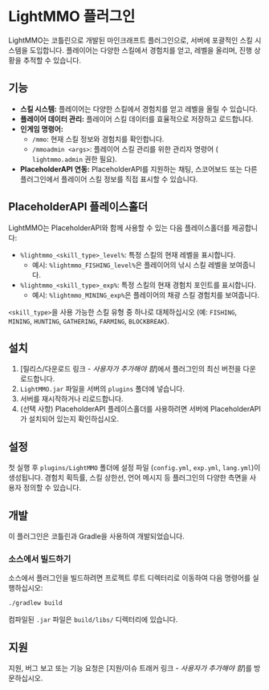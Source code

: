 # LightMMO 플러그인

LightMMO는 코틀린으로 개발된 마인크래프트 플러그인으로, 서버에 포괄적인 스킬 시스템을 도입합니다. 플레이어는 다양한 스킬에서 경험치를 얻고, 레벨을 올리며, 진행 상황을 추적할 수 있습니다.

## 기능

*   **스킬 시스템:** 플레이어는 다양한 스킬에서 경험치를 얻고 레벨을 올릴 수 있습니다.
*   **플레이어 데이터 관리:** 플레이어 스킬 데이터를 효율적으로 저장하고 로드합니다.
*   **인게임 명령어:**
    *   `/mmo`: 현재 스킬 정보와 경험치를 확인합니다.
    *   `/mmoadmin <args>`: 플레이어 스킬 관리를 위한 관리자 명령어 ( `lightmmo.admin` 권한 필요).
*   **PlaceholderAPI 연동:** PlaceholderAPI를 지원하는 채팅, 스코어보드 또는 다른 플러그인에서 플레이어 스킬 정보를 직접 표시할 수 있습니다.

## PlaceholderAPI 플레이스홀더

LightMMO는 PlaceholderAPI와 함께 사용할 수 있는 다음 플레이스홀더를 제공합니다:

*   `%lightmmo_<skill_type>_level%`: 특정 스킬의 현재 레벨을 표시합니다.
    *   예시: `%lightmmo_FISHING_level%`은 플레이어의 낚시 스킬 레벨을 보여줍니다.
*   `%lightmmo_<skill_type>_exp%`: 특정 스킬의 현재 경험치 포인트를 표시합니다.
    *   예시: `%lightmmo_MINING_exp%`은 플레이어의 채광 스킬 경험치를 보여줍니다.

`<skill_type>`을 사용 가능한 스킬 유형 중 하나로 대체하십시오 (예: `FISHING`, `MINING`, `HUNTING`, `GATHERING`, `FARMING`, `BLOCKBREAK`).

## 설치

1.  [릴리스/다운로드 링크 - *사용자가 추가해야 함*]에서 플러그인의 최신 버전을 다운로드합니다.
2.  `LightMMO.jar` 파일을 서버의 `plugins` 폴더에 넣습니다.
3.  서버를 재시작하거나 리로드합니다.
4.  (선택 사항) PlaceholderAPI 플레이스홀더를 사용하려면 서버에 PlaceholderAPI가 설치되어 있는지 확인하십시오.

## 설정

첫 실행 후 `plugins/LightMMO` 폴더에 설정 파일 (`config.yml`, `exp.yml`, `lang.yml`)이 생성됩니다. 경험치 획득률, 스킬 상한선, 언어 메시지 등 플러그인의 다양한 측면을 사용자 정의할 수 있습니다.

## 개발

이 플러그인은 코틀린과 Gradle을 사용하여 개발되었습니다.

### 소스에서 빌드하기

소스에서 플러그인을 빌드하려면 프로젝트 루트 디렉터리로 이동하여 다음 명령어를 실행하십시오:

```bash
./gradlew build
```

컴파일된 `.jar` 파일은 `build/libs/` 디렉터리에 있습니다.

## 지원

지원, 버그 보고 또는 기능 요청은 [지원/이슈 트래커 링크 - *사용자가 추가해야 함*]를 방문하십시오.
